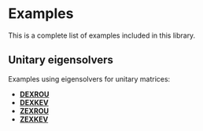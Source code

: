 # Examples #
This is a complete list of examples included in this library.

## Unitary eigensolvers ##
Examples using eigensolvers for unitary matrices:
- [__DEXROU__](https://github.com/jaurentz/eiscor/blob/master/examples/docs/DEXROU.md)
- [__DEXKEV__](https://github.com/jaurentz/eiscor/blob/master/examples/docs/DEXKEV.md)
- [__ZEXROU__](https://github.com/jaurentz/eiscor/blob/master/examples/docs/ZEXROU.md)
- [__ZEXKEV__](https://github.com/jaurentz/eiscor/blob/master/examples/docs/ZEXKEV.md)

